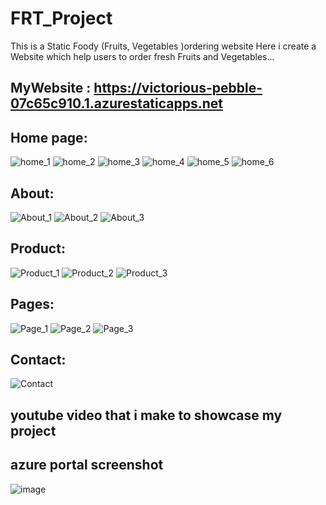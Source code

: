 # FRT_Project
This is a  Static Foody (Fruits, Vegetables )ordering website
Here i create a Website which help users to order fresh Fruits and Vegetables...

## MyWebsite : https://victorious-pebble-07c65c910.1.azurestaticapps.net


## Home page:


![home_1](https://user-images.githubusercontent.com/84832741/189386487-e5146e26-ee16-4ffd-bd63-f86aaad65cf9.png)
![home_2](https://user-images.githubusercontent.com/84832741/189386496-34c2f4c9-105d-4d68-a926-ed645aab2980.png)
![home_3](https://user-images.githubusercontent.com/84832741/189386509-b34ce9b1-5fba-408d-9c29-1c90c60695ca.png)
![home_4](https://user-images.githubusercontent.com/84832741/189386529-08711ecf-dbe4-454f-8d5f-badee1bbbc36.png)
![home_5](https://user-images.githubusercontent.com/84832741/189386549-d0f61926-8392-42be-a772-f167d6416b25.png)
![home_6](https://user-images.githubusercontent.com/84832741/189386558-b3dd640d-011c-457d-a9c4-07efb0328a99.png)


## About:

![About_1](https://user-images.githubusercontent.com/84832741/189386635-524d4b8f-9f96-4bc7-9303-a08682346aea.png)
![About_2](https://user-images.githubusercontent.com/84832741/189386645-3d270605-6ff6-4fa0-8794-0ed61f9bc651.png)
![About_3](https://user-images.githubusercontent.com/84832741/189386655-511900a6-623a-4783-94b0-02d3d9ec3eb3.png)


## Product:

![Product_1](https://user-images.githubusercontent.com/84832741/189386710-ebfd3b20-7c33-4792-ad25-a77804d70901.png)
![Product_2](https://user-images.githubusercontent.com/84832741/189386727-9821d76b-7a49-43a9-b1e8-b863bf70f12d.png)
![Product_3](https://user-images.githubusercontent.com/84832741/189386736-7753b0ec-ae1d-4fd1-bcad-6986ba215529.png)


## Pages:

![Page_1](https://user-images.githubusercontent.com/84832741/189386802-474e978a-1d98-4f58-9964-f8dd2702e4a2.png)
![Page_2](https://user-images.githubusercontent.com/84832741/189386810-f209e658-21ed-4ef0-9d63-e2c1c56caa4c.png)
![Page_3](https://user-images.githubusercontent.com/84832741/189386820-28ec2dd3-1d75-435d-81f2-1597e6a89bd3.png)




## Contact:

![Contact](https://user-images.githubusercontent.com/84832741/189386903-bf259db3-1fcd-4993-96f8-1c6d0ff89435.png)

## youtube video that i make to showcase my project



## azure portal screenshot
![image](https://user-images.githubusercontent.com/84832741/189387075-4050cb2e-02ba-4334-9a07-e65b595f9b29.png)


